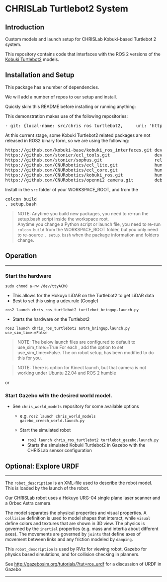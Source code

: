 CHRISLab Turtlebot2 System
==========================

## Introduction

Custom models and launch setup for CHRISLab Kobuki-based Turtlebot 2 system.

This repository contains code that interfaces with the ROS 2 versions of the
[Kobuki Turtlebot2] models.

Installation and Setup
----------------------

This package has a number of dependencies.  

We will add a number of repos to our setup and install.

Quickly skim this README before installing or running anything:

This demonstration makes use of the following repositories:

<pre>
- git: {local-name: src/chris_ros_turtlebot2,     uri: 'https://github.com/CNURobotics/chris_ros_turtlebot2.git',     version: ros2-devel }
</pre>

At this current stage, some Kobuki Turtlebot2 related packages are not released in ROS2 binary form, so we are using the following:
<pre>
https://github.com/kobuki-base/kobuki_ros_interfaces.git devel
https://github.com/stonier/ecl_tools.git                 devel
https://github.com/stonier/sophus.git                    release/1.2.x
https://github.com/CNURobotics/ecl_lite.git              humble-test (Custom fork!)
https://github.com/CNURobotics/ecl_core.git              humble-test (Custom fork!)
https://github.com/CNURobotics/kobuki_ros.git            humble-test (Custom fork!)
https://github.com/CNURobotics/openni2_camera.git        debug-astra-galactic
</pre>


Install in the `src` folder of your WORKSPACE_ROOT, and from the

<pre>
colcon build
. setup.bash
</pre>

> NOTE: Anytime you build new packages, you need to re-run the setup.bash script inside the workspace root.  
> Anytime you change a Python script or launch file, you need to re-run `colcon build` from the WORKSPACE_ROOT folder, but you only need to re-source `. setup.bash` when the package information and folders change.


## Operation
---------

### Start the hardware
`sudo chmod a+rw /dev/ttyACM0`
  * This allows for the Hokuyo LiDAR on the Turtlebot2 to get LiDAR data
  * Best to set this using a udev.rule (Google)

`ros2 launch chris_ros_turtlebot2 turtlebot_bringup.launch.py`
  * Starts the hardware on the Turtlebot2  

`ros2 launch chris_ros_turtlebot2 astra_bringup.launch.py use_sim_time:=False`
  > NOTE: The below launch files are configured to default to use_sim_time:=True
  > For each , add the option to set use_sim_time:=False.
  > The on robot setup, has been modified to do this for you.

  > NOTE: There is option for Kinect launch, but that camera is not working under Ubuntu 22.04 and ROS 2 humble
  
or

### Start Gazebo with the desired world model.
 * See `chris_world_models` repository for some available options
   * e.g. `ros2 launch chris_world_models gazebo_creech_world.launch.py`

   * Start the simulated robot
       * `ros2 launch chris_ros_turtlebot2 turtlebot_gazebo.launch.py`
       * Starts the simulated Kobuki Turtlebot2 in Gazebo with the CHRISLab sensor configuration


## Optional: Explore URDF
---

The `robot_description` is an XML-file used to describe the robot model.
This is loaded by the launch of the robot.

Our CHRISLab robot uses a Hokuyo URG-04 single plane laser scanner and a Orbec Astra camera.

The model separates the physical properties and visual properties.  A `collision` definition is
used to model shapes that interact, while `visual` define colors and textures that are shown in 3D view.
The physics is governed by the `inertial` properties (e.g. mass and intertia about different axes).
The movements are governed by `joints` that define axes of movement between links and any friction modeled by `damping`.

This `robot_description` is used by RViz for viewing robot, Gazebo for physics based simulations, and for collision checking in planners.

See http://gazebosim.org/tutorials/?tut=ros_urdf for a discussion of URDF in Gazebo

---
[ROS 2]: https://docs.ros.org/en/foxy/index.html
[Kobuki Turtlebot2]: https://github.com/kobuki-base/kobuki_ros
[Kobuki ROS]: https://github.com/kobuki-base/kobuki_ros
[Koubki ROS Interfaces]: https://github.com/kobuki-base/kobuki_ros_interfaces

[ROS 2 Installation]: https://docs.ros.org/en/humble/Installation.html
